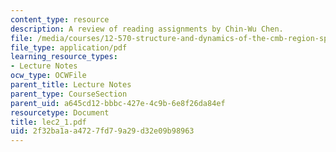 ```yaml
---
content_type: resource
description: A review of reading assignments by Chin-Wu Chen.
file: /media/courses/12-570-structure-and-dynamics-of-the-cmb-region-spring-2004/2f32ba1aa4727fd79a29d32e09b98963_lec2_1.pdf
file_type: application/pdf
learning_resource_types:
- Lecture Notes
ocw_type: OCWFile
parent_title: Lecture Notes
parent_type: CourseSection
parent_uid: a645cd12-bbbc-427e-4c9b-6e8f26da84ef
resourcetype: Document
title: lec2_1.pdf
uid: 2f32ba1a-a472-7fd7-9a29-d32e09b98963
---
```


